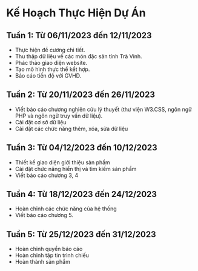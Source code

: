 # Kế Hoạch Thực Hiện Dự Án

## Tuần 1: Từ 06/11/2023 đến 12/11/2023

- Thực hiện đề cương chi tiết.
- Thu thập dữ liệu về các món đặc sản tỉnh Trà Vinh.
- Phác thảo giao diện website.
- Tạo mô hình thực thể kết hợp.
- Báo cáo tiến độ với GVHD.

## Tuần 2: Từ 20/11/2023 đến 26/11/2023

- Viết báo cáo chương nghiên cứu lý thuyết (thư viện W3.CSS, ngôn ngữ PHP và ngôn ngữ truy vấn dữ liệu).
- Cài đặt cơ sở dữ liệu
- Cài đặt các chức năng thêm, xóa, sửa dữ liệu

## Tuần 3: Từ 04/12/2023 đến 10/12/2023

- Thiết kế giao diện giới thiệu sản phẩm
- Cài đặt chức năng hiển thị và tìm kiếm sản phẩm
- Viết báo cáo chương 3, 4

## Tuần 4: Từ 18/12/2023 đến 24/12/2023

- Hoàn chỉnh các chức năng của hệ thống
- Viết báo cáo chương 5.

## Tuần 5: Từ 25/12/2023 đến 31/12/2023

- Hoàn chỉnh quyển báo cáo
- Hoàn chỉnh tập tin trình chiếu
- Hoàn thành sản phẩm